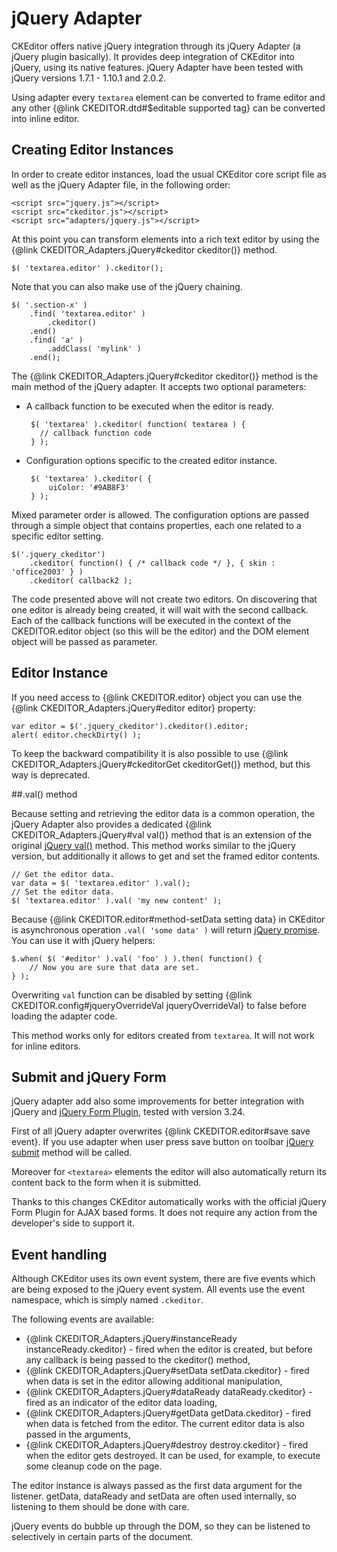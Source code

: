 # jQuery Adapter

CKEditor offers native jQuery integration through its jQuery Adapter (a jQuery plugin basically). It provides deep integration of CKEditor into jQuery, using its native features. jQuery Adapter have been tested with jQuery versions 1.7.1 - 1.10.1 and 2.0.2.

Using adapter every `textarea` element can be converted to frame editor and any other {@link CKEDITOR.dtd#$editable supported tag} can be converted into inline editor.


## Creating Editor Instances

In order to create editor instances, load the usual CKEditor core script file as well as the jQuery Adapter file, in the following order:

	<script src="jquery.js"></script>
	<script src="ckeditor.js"></script>
	<script src="adapters/jquery.js"></script>

At this point you can transform elements into a rich text editor by using the  {@link CKEDITOR_Adapters.jQuery#ckeditor ckeditor()} method.

	$( 'textarea.editor' ).ckeditor();

Note that you can also make use of the jQuery chaining.

	$( '.section-x' )
		.find( 'textarea.editor' )
			.ckeditor()
		.end()
		.find( 'a' )
			.addClass( 'mylink' )
		.end();

The {@link CKEDITOR_Adapters.jQuery#ckeditor ckeditor()} method is the main method of the jQuery adapter. It accepts two optional parameters:

 - A callback function to be executed when the editor is ready.

		$( 'textarea' ).ckeditor( function( textarea ) {
		  // callback function code
		} );

 - Configuration options specific to the created editor instance.

		$( 'textarea' ).ckeditor( {
			uiColor: '#9AB8F3'
		} );

Mixed parameter order is allowed. The configuration options are passed through a simple object that contains properties, each one related to a specific editor setting.

	$('.jquery_ckeditor')
		.ckeditor( function() { /* callback code */ }, { skin : 'office2003' } )
		.ckeditor( callback2 );

The code presented above will not create two editors. On discovering that one editor is already being created, it will wait with the second callback. Each of the callback functions will be executed in the context of the CKEDITOR.editor object (so this will be the editor) and the DOM element object will be passed as parameter.


## Editor Instance

If you need access to {@link CKEDITOR.editor} object you can use the {@link CKEDITOR_Adapters.jQuery#editor editor} property:

	var editor = $('.jquery_ckeditor').ckeditor().editor;
	alert( editor.checkDirty() );

To keep the backward compatibility it is also possible to use {@link CKEDITOR_Adapters.jQuery#ckeditorGet ckeditorGet()} method, but this way is deprecated.


##.val() method

Because setting and retrieving the editor data is a common operation, the jQuery Adapter also provides a dedicated {@link CKEDITOR_Adapters.jQuery#val val()} method that is an extension of the original [jQuery val()](http://api.jquery.com/val/) method. This method works similar to the jQuery version, but additionally it allows to get and set the framed editor contents.

	// Get the editor data.
	var data = $( 'textarea.editor' ).val();
	// Set the editor data.
	$( 'textarea.editor' ).val( 'my new content' );

Because {@link CKEDITOR.editor#method-setData setting data} in CKEditor is asynchronous operation `.val( 'some data' )` will return [jQuery promise](http://api.jquery.com/promise/). You can use it with jQuery helpers:

	$.when( $( '#editor' ).val( 'foo' ) ).then( function() {
		// Now you are sure that data are set.
	} );

Overwriting `val` function can be disabled by setting {@link CKEDITOR.config#jqueryOverrideVal jqueryOverrideVal} to false before loading the adapter code.

This method works only for editors created from `textarea`. It will not work for inline editors.


## Submit and jQuery Form

jQuery adapter add also some improvements for better integration with jQuery and [jQuery Form Plugin](http://www.malsup.com/jquery/form/), tested with version 3.24.

First of all jQuery adapter overwrites {@link CKEDITOR.editor#save save event}. If you use adapter when user press save button on toolbar [jQuery submit](http://api.jquery.com/submit/) method will be called.

Moreover for `<textarea>` elements the editor will also automatically return its content back to the form when it is submitted.

Thanks to this changes CKEditor automatically works with the official jQuery Form Plugin for AJAX based forms. It does not require any action from the developer's side to support it.


## Event handling

Although CKEditor uses its own event system, there are five events which are being exposed to the jQuery event system. All events use the event namespace, which is simply named `.ckeditor`.

The following events are available:

 - {@link CKEDITOR_Adapters.jQuery#instanceReady instanceReady.ckeditor} - fired when the editor is created, but before any callback is being passed to the ckeditor() method,
 - {@link CKEDITOR_Adapters.jQuery#setData setData.ckeditor} - fired when data is set in the editor allowing additional manipulation,
 - {@link CKEDITOR_Adapters.jQuery#dataReady dataReady.ckeditor} - fired as an indicator of the editor data loading,
 - {@link CKEDITOR_Adapters.jQuery#getData getData.ckeditor} - fired when data is fetched from the editor. The current editor data is also passed in the arguments,
 - {@link CKEDITOR_Adapters.jQuery#destroy destroy.ckeditor} - fired when the editor gets destroyed. It can be used, for example, to execute some cleanup code on the page.

The editor instance is always passed as the first data argument for the listener. getData, dataReady and setData are often used internally, so listening to them should be done with care.

jQuery events do bubble up through the DOM, so they can be listened to selectively in certain parts of the document.

